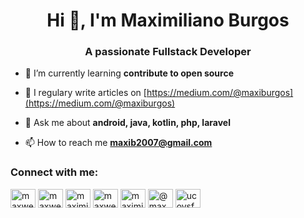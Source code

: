 <h1 align="center">Hi 👋, I'm Maximiliano Burgos</h1>
<h3 align="center">A passionate Fullstack Developer</h3>

- 🌱 I’m currently learning **contribute to open source**

- 📝 I regulary write articles on [https://medium.com/@maxiburgos](https://medium.com/@maxiburgos)

- 💬 Ask me about **android, java, kotlin, php, laravel**

- 📫 How to reach me **maxib2007@gmail.com**

<h3 align="left">Connect with me:</h3>
<p align="left">
<a href="https://dev.to/maxwellnewage" target="blank"><img align="center" src="https://cdn.jsdelivr.net/npm/simple-icons@3.0.1/icons/dev-dot-to.svg" alt="maxwellnewage" height="30" width="40" /></a>
<a href="https://twitter.com/maxwellnewage" target="blank"><img align="center" src="https://cdn.jsdelivr.net/npm/simple-icons@3.0.1/icons/twitter.svg" alt="maxwellnewage" height="30" width="40" /></a>
<a href="https://linkedin.com/in/maximilianoburgos" target="blank"><img align="center" src="https://cdn.jsdelivr.net/npm/simple-icons@3.0.1/icons/linkedin.svg" alt="maximilianoburgos" height="30" width="40" /></a>
<a href="https://stackoverflow.com/users/maxwellnewage" target="blank"><img align="center" src="https://cdn.jsdelivr.net/npm/simple-icons@3.0.1/icons/stackoverflow.svg" alt="maxwellnewage" height="30" width="40" /></a>
<a href="https://codesandbox.com/maximiliano burgos" target="blank"><img align="center" src="https://cdn.jsdelivr.net/npm/simple-icons@3.0.1/icons/codesandbox.svg" alt="maximiliano burgos" height="30" width="40" /></a>
<a href="https://medium.com/@maxwellnewage" target="blank"><img align="center" src="https://cdn.jsdelivr.net/npm/simple-icons@3.0.1/icons/medium.svg" alt="@maxwellnewage" height="30" width="40" /></a>
<a href="https://youtube.com/channel/UCoysFCQbO-IDiAKK4EMxTrA" target="blank"><img align="center" src="https://cdn.jsdelivr.net/npm/simple-icons@3.0.1/icons/youtube.svg" alt="ucoysfcqbo-idiakk4emxtra" height="30" width="40" /></a>
</p>
